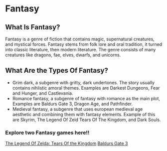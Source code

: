 # Fantasy


## What Is Fantasy?


Fantasy is a genre of fiction that contains magic, supernatural creatures, and mystical forces. Fantasy stems from folk lore and oral tradition, it turned into classic literature, then modern literature. The genre consists of many creatures like dragons, fae, elves, dwarfs, and unicorns.

## What Are the Types Of Fantasy?
 - Grim dark, a subgenre with gritty, dark undertones. The story usually contains nihlistic amoral themes. Examples are Darkest Dungeons, Fear and Hunger, and Castlevania.
 - Romance fantasy, a subgenre of fantasy with romance as the main plot, Examples are Baldurs Gate 3, Dragon Age, and Pathfinder.
 - Medieval fantasy, a subgenre that uses european medieval age aesthetic and combining them with fantasy elements. Example of this are Skyrim, The Legend Of Zeld Tears Of The Kingdom, and Dark Souls.

   
### Explore two  Fantasy games here!!
[The Legend Of Zelda: Tears Of the Kingdom](totk/zelda.md) [Baldurs Gate 3](baldursgate3/bg3.md)

